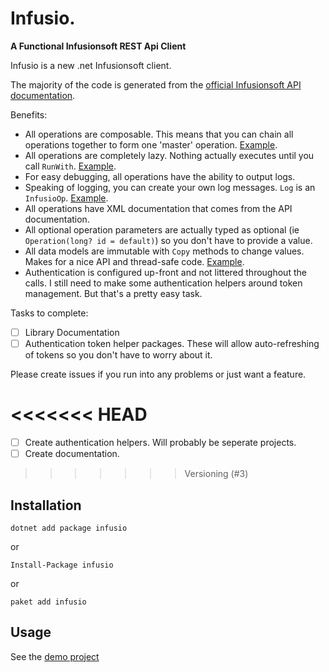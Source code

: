 # Infusio. 
**A Functional Infusionsoft REST Api Client**

Infusio is a new .net Infusionsoft client.

The majority of the code is generated from the [official Infusionsoft API documentation](https://developer.infusionsoft.com/docs/rest/infusion.json).

Benefits:

- All operations are composable. This means that you can chain all operations together to form one 'master' operation. [Example](https://github.com/trbngr/infusio/blob/dev/src/Demo/CustomOperations.cs#L12).
- All operations are completely lazy. Nothing actually executes until you call `RunWith`. [Example](https://github.com/trbngr/infusio/blob/dev/src/Demo/Program.cs#L84).
- For easy debugging, all operations have the ability to output logs. 
- Speaking of logging, you can create your own log messages. `Log` is an `InfusioOp`. [Example](https://github.com/trbngr/infusio/blob/dev/src/Demo/CustomOperations.cs#L13).
- All operations have XML documentation that comes from the API documentation.
- All optional operation parameters are actually typed as optional (ie `Operation(long? id = default)`) so you don't have to provide a value.
- All data models are immutable with `Copy` methods to change values. Makes for a nice API and thread-safe code. [Example](https://github.com/trbngr/infusio/blob/dev/src/Demo/CustomOperations.cs#L17).
- Authentication is configured up-front and not littered throughout the calls. I still need to make some authentication helpers around token management. But that's a pretty easy task.

Tasks to complete:

- [ ] Library Documentation
- [ ] Authentication token helper packages. These will allow auto-refreshing of tokens so you don't have to worry about it.

Please create issues if you run into any problems or just want a feature.

<<<<<<< HEAD
=======
- [ ] Create authentication helpers. Will probably be seperate projects.
- [ ] Create documentation.
>>>>>>> Versioning (#3)

## Installation
`dotnet add package infusio`

or

`Install-Package infusio`

or

`paket add infusio`

## Usage
See the [demo project](src/Demo/Program.cs#L25)
